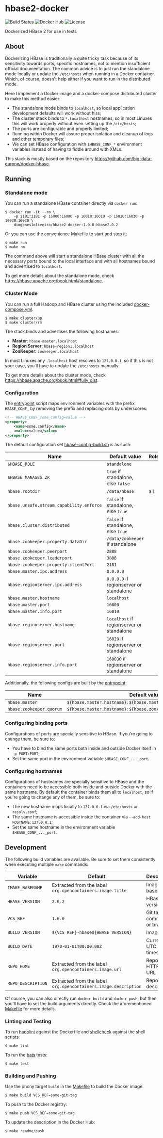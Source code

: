 # hbase2-docker

[![Build Status](https://github.com/diogenes1oliveira/hbase2-docker/actions/workflows/main.yml/badge.svg)](https://github.com/diogenes1oliveira/hbase2-docker/actions)
[![Docker Hub](https://img.shields.io/docker/v/diogenes1oliveira/hbase2-docker)](hub.docker.com/r/diogenes1oliveira)
[![License](https://img.shields.io/github/license/diogenes1oliveira/hbase2-docker)](https://github.com/diogenes1oliveira/hbase2-docker/blob/main/LICENSE)

Dockerized HBase 2 for use in tests

## About

Dockerizing HBase is traditionally a quite tricky task because of its sensitivity towards
ports, specific hostnames, not to mention insufficient official documentation. The common
advice is to just run the standalone mode locally or update the `/etc/hosts` when running
in a Docker container. Which, of course, doesn't help either if you want to run in the
distributed mode.

Here I implement a Docker image and a docker-compose distributed cluster to make this
method easier:

- The standalone mode binds to `localhost`, so local application development defaults
  will work without hiss;
- The cluster stack binds to `*.localhost` hostnames, so in most Linuxes this will
  work properly without even setting up the `/etc/hosts`;
- The ports are configurable and properly limited;
- Running within Docker will assure proper isolation and cleanup of logs and other
  temporary files;
- We can set HBase configuration with `$HBASE_CONF_*` environment variables instead of
  having to fiddle around with XMLs.

This stack is mostly based on the repository https://github.com/big-data-europe/docker-hbase.

## Running

### Standalone mode

You can run a standalone HBase container directly via `docker run`:

```shell
$ docker run -it --rm \
    -p 2181:2181 -p 16000:16000 -p 16010:16010 -p 16020:16020 -p 16030:16030 \
    diogenes1oliveira/hbase2-docker:1.0.0-hbase2.0.2
```

Or you can use the convenience Makefile to start and stop it:

```shell
$ make run
$ make rm
```

The command above will start a standalone HBase cluster with all the necessary ports
bound to the local interface and with all hostnames bound and advertised to `localhost`.

To get more details about the standalone mode, check https://hbase.apache.org/book.html#standalone.

### Cluster Mode

You can run a full Hadoop and HBase cluster using the included [docker-compose.yml](./docker-compose.yml).

```shell
$ make cluster/up
$ make cluster/rm
```

The stack binds and advertises the following hostnames:

- **Master**: `hbase-master.localhost`
- **Region Server**: `hbase-region1.localhost`
- **ZooKeeper**: `zookeeper.localhost`

In most Linuxes any `.localhost` host resolves to `127.0.0.1`, so if this is not your case,
you'll have to update the `/etc/hosts` manually.

To get more details about the cluster mode, check https://hbase.apache.org/book.html#fully_dist.

### Configuration

The [entrypoint](./bin/docker-entrypoint.sh) script maps environment variables with the prefix
`HBASE_CONF_` by removing the prefix and replacing dots by underscores:

```xml
<!-- HBASE_CONF_some_config=value -->
<property>
    <name>some.config</name>
    <value>value</value>
</property>
```

The default configuration set [hbase-config-build.sh](./bin/hbase-config-build.sh) is as such:

| Name                                     | Default value                             | Role |
| ---------------------------------------- | ----------------------------------------- | ---- |
| `$HBASE_ROLE`                            | `standalone`                              |      |
| `$HBASE_MANAGES_ZK`                      | `true` if standalone, else `false`        |      |
| `hbase.rootdir`                          | `/data/hbase`                             | all  |
| `hbase.unsafe.stream.capability.enforce` | `false` if standalone, else `true`        |      |
| `hbase.cluster.distributed`              | `false` if standalone, else `true`        |      |
| `hbase.zookeeper.property.dataDir`       | `/data/zookeeper` if standalone           |      |
| `hbase.zookeeper.peerport`               | `2888`                                    |      |
| `hbase.zookeeper.leaderport`             | `3888`                                    |      |
| `hbase.zookeeper.property.clientPort`    | `2181`                                    |      |
| `hbase.master.ipc.address`               | `0.0.0.0`                                 |      |
| `hbase.regionserver.ipc.address`         | `0.0.0.0` if regionserver or standalone   |      |
| `hbase.master.hostname`                  | `localhost`                               |      |
| `hbase.master.port`                      | `16000`                                   |      |
| `hbase.master.info.port`                 | `16010`                                   |      |
| `hbase.regionserver.hostname`            | `localhost` if regionserver or standalone |      |
| `hbase.regionserver.port`                | `16020` if regionserver or standalone     |      |
| `hbase.regionserver.info.port`           | `160030` if regionserver or standalone    |      |

Additionally, the following configs are built by the [entrypoint](./docker-entrypoint.sh):

| Name                     | Default value                                                     |
| ------------------------ | ----------------------------------------------------------------- |
| `hbase.master`           | `${hbase.master.hostname}:${hbase.master.port}`                   |
| `hbase.zookeeper.quorum` | `${hbase.master.hostname}:${hbase.zookeeper.property.clientPort}` |

### Configuring binding ports

Configurations of ports are specially sensitive to HBase. If you're going to change
them, be sure to:

- You have to bind the same ports both inside and outside Docker itself in `-p PORT:PORT`;
- Set the same port in the environment variable `$HBASE_CONF_..._port`.

### Configuring hostnames

Configurations of hostnames are specially sensitive to HBase and the containers need to be
accessible both inside and outside Docker with the same hostname. By default the container
binds them all to `localhost`, so if you're going to change any of them, be sure to:

- The new hostname maps locally to `127.0.0.1` via `/etc/hosts` or `resolv.conf`;
- The same hostname is accessible inside the container via `--add-host HOSTNAME:127.0.0.1`;
- Set the same hostname in the environment variable `$HBASE_CONF_..._port`.

## Development

The following build variables are available. Be sure to set them consistently when
executing multiple `make` commands:

| Variable           | Default                                                         | Description                  |
| ------------------ | --------------------------------------------------------------- | ---------------------------- |
| `IMAGE_BASENAME`   | Extracted from the label `org.opencontainers.image.title`       | Image basename               |
| `HBASE_VERSION`    | `2.0.2`                                                         | HBase version                |
| `VCS_REF`          | `1.0.0`                                                         | Git tag, commit ID or branch |
| `BUILD_VERSION`    | `${VCS_REF}-hbase${HBASE_VERSION}`                              | Image tag                    |
| `BUILD_DATE`       | `1970-01-01T00:00:00Z`                                          | Current UTC timestamp        |
| `REPO_HOME`        | Extracted from the label `org.opencontainers.image.url`         | Repository HTTP(S) URL       |
| `REPO_DESCRIPTION` | Extracted from the label `org.opencontainers.image.description` | Repository description       |

Of course, you can also directly run `docker build` and `docker push`, but then you'll
have to set the build arguments directly. Check the aforementioned [Makefile](./Makefile)
for more details.

### Linting and Testing

To run [hadolint](https://github.com/hadolint/hadolint) against the Dockerfile
and [shellcheck](https://github.com/koalaman/shellcheck) against the shell scripts:

```shell
$ make lint
```

To run the [bats](https://github.com/bats-core/bats-core) tests:

```
$ make test
```

### Building and Pushing

Use the phony target `build` in the [Makefile](./Makefile) to build the Docker
image:

```shell
$ make build VCS_REF=some-git-tag
```

To push to the Docker registry:

```shell
$ make push VCS_REF=some-git-tag
```

To update the description in the Docker Hub:

```
$ make readme/push
```
